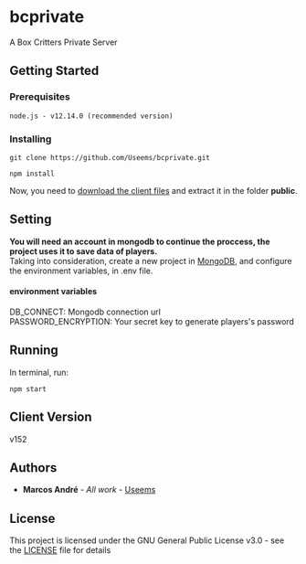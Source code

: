 # bcprivate
A Box Critters Private Server

## Getting Started

### Prerequisites
```
node.js - v12.14.0 (recommended version)
```

### Installing
```
git clone https://github.com/Useems/bcprivate.git
```

```
npm install
```

Now, you need to [download the client files](http://www.mediafire.com/file/35lof38dwi70srx/client.zip/file "download the client files") and extract it in the folder **public**.

## Setting

**You will need an account in mongodb to continue the proccess, the project uses it to save data of players.**</br>
Taking into consideration, create a new project in [MongoDB](mongodb.org "MongoDB website"), and configure the environment variables, in .env file.

#### environment variables
DB_CONNECT: Mongodb connection url</br>
PASSWORD_ENCRYPTION: Your secret key to generate players's password

## Running
In terminal, run:
```
npm start
```

## Client Version
v152

## Authors

* **Marcos André** - *All work* - [Useems](https://github.com/Useems)

## License

This project is licensed under the GNU General Public License v3.0 - see the [LICENSE](LICENSE) file for details